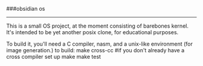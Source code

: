 ###obsidian os
- - - - -
This is a small OS project, at the moment consisting of barebones kernel. It's intended to be yet another posix clone, for educational purposes. 

To build it, you'll need a C compiler, nasm, and a unix-like environment (for image generation.)
to build:
    make cross-cc #if you don't already have a cross compiler set up
    make
    make test

